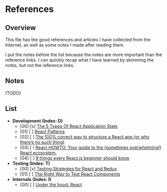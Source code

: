 # References

## Overview

This file has the good references and articles I have collected from the Internet, as well as some notes I made after reading them.

I put the notes before the list because the notes are more important than the reference links. I can quickly recap what I have learned by skimming the notes, but not the reference links.

## Notes

(TODO)

## List

- **Development (Index: D)**
  - [00] [x] [The 5 Types Of React Application State](http://jamesknelson.com/5-types-react-application-state/)
  - [01] [ ] [React Patterns](https://reactpatterns.com/)
  - [02] [ ] [The 100% correct way to structure a React app (or why there’s no such thing)](https://hackernoon.com/the-100-correct-way-to-structure-a-react-app-or-why-theres-no-such-thing-3ede534ef1ed)
  - [03] [ ] [React HOWTO: Your guide to the (sometimes overwhelming!) React ecosystem.](https://github.com/petehunt/react-howto)
  - [04] [ ] [9 things every React.js beginner should know](https://camjackson.net/post/9-things-every-reactjs-beginner-should-know)
- **Testing (Index: T)**
  - [00] [x] [Testing Strategies for React and Redux](https://hacks.mozilla.org/2018/04/testing-strategies-for-react-and-redux/)
  - [01] [ ] [The Right Way to Test React Components](https://medium.freecodecamp.org/the-right-way-to-test-react-components-548a4736ab22)
- **Internals (Index: I)**
  - [00] [ ] [Under the hood: React](https://bogdan-lyashenko.github.io/Under-the-hood-ReactJS/)

